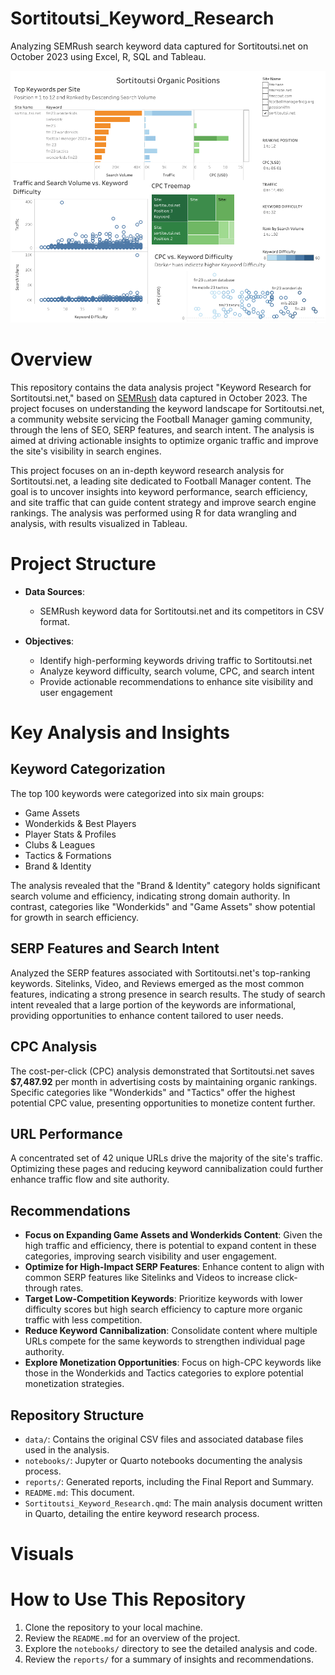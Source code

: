 # Sortitoutsi_Keyword_Research
Analyzing SEMRush search keyword data captured for Sortitoutsi.net on October 2023 using Excel, R, SQL and Tableau.

![Sortitoutsi.net Organic Positions Tableau Dashboard](./images/Sortitoutsi_Organic_Positions.png)
# Overview
This repository contains the data analysis project "Keyword Research for Sortitoutsi.net," based on [SEMRush](https://www.semrush.com) data captured in October 2023. The project focuses on understanding the keyword landscape for Sortitoutsi.net, a community website servicing the Football Manager gaming community, through the lens of SEO, SERP features, and search intent. The analysis is aimed at driving actionable insights to optimize organic traffic and improve the site's visibility in search engines.

This project focuses on an in-depth keyword research analysis for Sortitoutsi.net, a leading site dedicated to Football Manager content. The goal is to uncover insights into keyword performance, search efficiency, and site traffic that can guide content strategy and improve search engine rankings. The analysis was performed using R for data wrangling and analysis, with results visualized in Tableau.

# Project Structure
* **Data Sources**:

    * SEMRush keyword data for Sortitoutsi.net and its competitors in CSV format.

* **Objectives**:

    * Identify high-performing keywords driving traffic to Sortitoutsi.net
    *  Analyze keyword difficulty, search volume, CPC, and search intent
    * Provide actionable recommendations to enhance site visibility and user engagement

# Key Analysis and Insights
## Keyword Categorization
The top 100 keywords were categorized into six main groups:

* Game Assets
* Wonderkids & Best Players
* Player Stats & Profiles
* Clubs & Leagues
* Tactics & Formations
* Brand & Identity

The analysis revealed that the "Brand & Identity" category holds significant search volume and efficiency, indicating strong domain authority. In contrast, categories like "Wonderkids" and "Game Assets" show potential for growth in search efficiency.

## SERP Features and Search Intent
Analyzed the SERP features associated with Sortitoutsi.net's top-ranking keywords. Sitelinks, Video, and Reviews emerged as the most common features, indicating a strong presence in search results. The study of search intent revealed that a large portion of the keywords are informational, providing opportunities to enhance content tailored to user needs.

## CPC Analysis
The cost-per-click (CPC) analysis demonstrated that Sortitoutsi.net saves **$7,487.92** per month in advertising costs by maintaining organic rankings. Specific categories like "Wonderkids" and "Tactics" offer the highest potential CPC value, presenting opportunities to monetize content further.

## URL Performance
A concentrated set of 42 unique URLs drive the majority of the site's traffic. Optimizing these pages and reducing keyword cannibalization could further enhance traffic flow and site authority.

## Recommendations
* **Focus on Expanding Game Assets and Wonderkids Content**: Given the high traffic and efficiency, there is potential to expand content in these categories, improving search visibility and user engagement.
* **Optimize for High-Impact SERP Features**: Enhance content to align with common SERP features like Sitelinks and Videos to increase click-through rates.
* **Target Low-Competition Keywords**: Prioritize keywords with lower difficulty scores but high search efficiency to capture more organic traffic with less competition.
* **Reduce Keyword Cannibalization**: Consolidate content where multiple URLs compete for the same keywords to strengthen individual page authority.
* **Explore Monetization Opportunities**: Focus on high-CPC keywords like those in the Wonderkids and Tactics categories to explore potential monetization strategies.


## Repository Structure
* `data/`: Contains the original CSV files and associated database files used in the analysis.
* `notebooks/`: Jupyter or Quarto notebooks documenting the analysis process.
* `reports/`: Generated reports, including the Final Report and Summary.
* `README.md`: This document.
* `Sortitoutsi_Keyword_Research.qmd`: The main analysis document written in Quarto, detailing the entire keyword research process.

# Visuals

# How to Use This Repository
1. Clone the repository to your local machine.
2. Review the `README.md` for an overview of the project.
3. Explore the `notebooks/` directory to see the detailed analysis and code.
4. Review the `reports/` for a summary of insights and recommendations.

